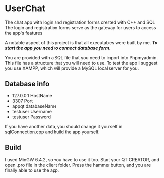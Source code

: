# UserChat
The chat app with login and registration forms created with C++ and SQL
The login and registration forms serve as the gateway for users to access the app's features

A notable aspect of this project is that all executables were built by me.
***To start the app you need to connect database form.***

You are provided with a SQL file that you need to import into Phpmyadmin. This file has a structure that you will need to use.
To test the app I suggest you use XAMPP, which will provide a MySQL local server for you.

## Database info
* 127.0.0.1 HostName
* 3307 Port
* appqt databaseName
* testuser Username
* testuser Password

If you have another data, you should change it yourself in sqlConnection.cpp and build the app yourself.

## Build
I used MinGW 6.4.2, so you have to use it too.
Start your QT CREATOR, and open .pro file in the client folder.
Press the hammer button, and you are finally able to use the app.
